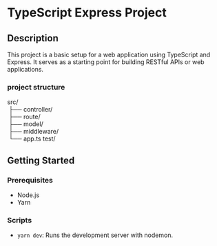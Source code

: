 # TypeScript Express Project

## Description
This project is a basic setup for a web application using TypeScript and Express. 
It serves as a starting point for building RESTful APIs or web applications.

### project structure
src/   
 ├── controller/   
 ├── route/   
 ├── model/   
 ├── middleware/   
 └── app.ts
 test/

## Getting Started

### Prerequisites
- Node.js
- Yarn

### Scripts
- `yarn dev`: Runs the development server with nodemon.
